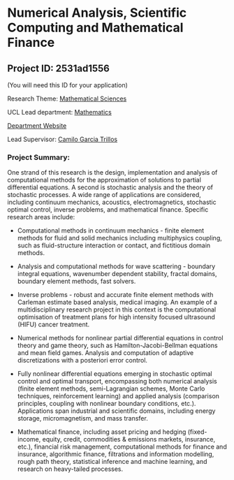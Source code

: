 # Numerical Analysis, Scientific Computing and Mathematical Finance

## Project ID: **2531ad1556**
(You will need this ID for your application)

Research Theme: [Mathematical Sciences](../themes/mathematical-sciences.md)

UCL Lead department: [Mathematics](../departments/mathematics.md)

[Department Website](https://www.ucl.ac.uk/maths)

Lead Supervisor: [Camilo Garcia Trillos](https://profiles.ucl.ac.uk/45384)

### Project Summary:

One strand of this research is the design, implementation and analysis of computational methods for the approximation of solutions to partial differential equations. A second is stochastic analysis and the theory of stochastic processes. A wide range of applications are considered, including continuum mechanics, acoustics, electromagnetics, stochastic optimal control, inverse problems, and mathematical finance. Specific research areas include: 

   *   Computational methods in continuum mechanics - finite element methods for fluid and solid mechanics including multiphysics coupling, such as fluid-structure interaction or contact, and fictitious domain methods. 

  *   Analysis and computational methods for wave scattering - boundary integral equations, wavenumber dependent stability, fractal domains, boundary element methods, fast solvers. 

  *   Inverse problems - robust and accurate finite element methods with Carleman estimate based analysis, medical imaging. An example of a multidisciplinary research project in this context is the computational optimisation of treatment plans for high intensity focused ultrasound (HIFU) cancer treatment. 

  *   Numerical methods for nonlinear partial differential equations in control theory and game theory, such as Hamilton-Jacobi-Bellman equations and mean field games. Analysis and computation of adaptive discretizations with a posteriori error control. 

  *   Fully nonlinear differential equations emerging in stochastic optimal control and optimal transport, encompassing both numerical analysis (finite element methods, semi-Lagrangian schemes, Monte Carlo techniques, reinforcement learning) and applied analysis (comparison principles, coupling with nonlinear boundary conditions, etc.). Applications span industrial and scientific domains, including energy storage, micromagnetism, and mass transfer. 

*   Mathematical finance, including asset pricing and hedging (fixed-income, equity, credit, commodities & emissions markets, insurance, etc.), financial risk management, computational methods for finance and insurance, algorithmic finance, filtrations and information modelling, rough path theory, statistical inference and machine learning, and research on heavy-tailed processes.
